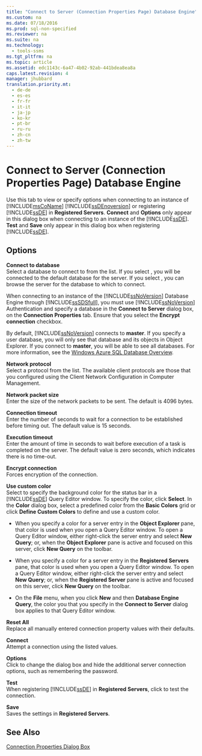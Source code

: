 ```yaml
---
title: "Connect to Server (Connection Properties Page) Database Engine"
ms.custom: na
ms.date: 07/18/2016
ms.prod: sql-non-specified
ms.reviewer: na
ms.suite: na
ms.technology: 
  - tools-ssms
ms.tgt_pltfrm: na
ms.topic: article
ms.assetid: edc1143c-6a47-4b02-92ab-441bdea8ea8a
caps.latest.revision: 4
manager: jhubbard
translation.priority.mt: 
  - de-de
  - es-es
  - fr-fr
  - it-it
  - ja-jp
  - ko-kr
  - pt-br
  - ru-ru
  - zh-cn
  - zh-tw
---
```

# Connect to Server (Connection Properties Page) Database Engine
Use this tab to view or specify options when connecting to an instance of [!INCLUDE[msCoName](../content/includes/msCoName_md.md)] [!INCLUDE[ssDEnoversion](../content/includes/ssDEnoversion_md.md)] or registering [!INCLUDE[ssDE](../content/includes/ssDE_md.md)] in **Registered Servers**. **Connect** and **Options** only appear in this dialog box when connecting to an instance of the [!INCLUDE[ssDE](../content/includes/ssDE_md.md)]. **Test** and **Save** only appear in this dialog box when registering [!INCLUDE[ssDE](../content/includes/ssDE_md.md)].  
  
## Options  
**Connect to database**  
Select a database to connect to from the list. If you select **<default>**, you will be connected to the default database for the server. If you select **<Browse server>**, you can browse the server for the database to which to connect.  
  
When connecting to an instance of the [!INCLUDE[ssNoVersion](../content/includes/ssNoVersion_md.md)] Database Engine through [!INCLUDE[ssSDSfull](../content/includes/ssSDSfull_md.md)], you must use [!INCLUDE[ssNoVersion](../content/includes/ssNoVersion_md.md)] Authentication and specify a database in the **Connect to Server** dialog box, on the **Connection Properties** tab. Ensure that you select the **Encrypt connection** checkbox.  
  
By default, [!INCLUDE[ssNoVersion](../content/includes/ssNoVersion_md.md)] connects to **master**. If you specify a user database, you will only see that database and its objects in Object Explorer. If you connect to **master**, you will be able to see all databases. For more information, see the [Windows Azure SQL Database Overview](http://go.microsoft.com/fwlink/?LinkId=163948).  
  
**Network protocol**  
Select a protocol from the list. The available client protocols are those that you configured using the Client Network Configuration in Computer Management.  
  
**Network packet size**  
Enter the size of the network packets to be sent. The default is 4096 bytes.  
  
**Connection timeout**  
Enter the number of seconds to wait for a connection to be established before timing out. The default value is 15 seconds.  
  
**Execution timeout**  
Enter the amount of time in seconds to wait before execution of a task is completed on the server. The default value is zero seconds, which indicates there is no time-out.  
  
**Encrypt connection**  
Forces encryption of the connection.  
  
**Use custom color**  
Select to specify the background color for the status bar in a [!INCLUDE[ssDE](../content/includes/ssDE_md.md)] Query Editor window. To specify the color, click **Select**. In the **Color** dialog box, select a predefined color from the **Basic Colors** grid or click **Define Custom Colors** to define and use a custom color.  
  
-   When you specify a color for a server entry in the **Object Explorer** pane, that color is used when you open a Query Editor window. To open a Query Editor window, either right-click the server entry and select **New Query**; or, when the **Object Explorer** pane is active and focused on this server, click **New Query** on the toolbar.  
  
-   When you specify a color for a server entry in the **Registered Servers** pane, that color is used when you open a Query Editor window. To open a Query Editor window, either right-click the server entry and select **New Query**; or, when the **Registered Server** pane is active and focused on this server, click **New Query** on the toolbar.  
  
-   On the **File** menu, when you click **New** and then **Database Engine Query**, the color you that you specify in the **Connect to Server** dialog box applies to that Query Editor window.  
  
**Reset All**  
Replace all manually entered connection property values with their defaults.  
  
**Connect**  
Attempt a connection using the listed values.  
  
**Options**  
Click to change the dialog box and hide the additional server connection options, such as remembering the password.  
  
**Test**  
When registering [!INCLUDE[ssDE](../content/includes/ssDE_md.md)] in **Registered Servers**, click to test the connection.  
  
**Save**  
Saves the settings in **Registered Servers**.  
  
## See Also  
[Connection Properties Dialog Box](../content/Connection-Properties-Dialog-Box.md)  
  
